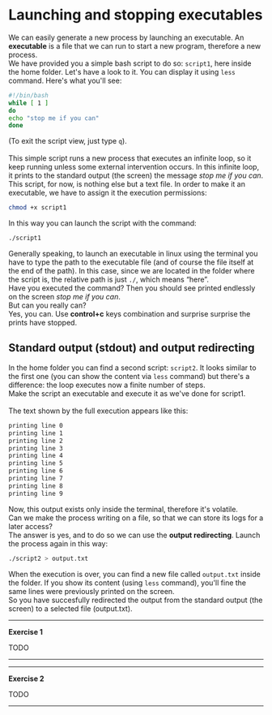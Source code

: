# Launching and stopping executables

We can easily generate a new process by launching an executable.
An **executable** is a file that we can run to start a new program, therefore a new process. <br>
We have provided you a simple bash script to do so: ``script1``, here inside the home folder. Let's have a look to it. You can display it using `less` command. Here's what you'll see:
```bash
#!/bin/bash
while [ 1 ]
do
echo "stop me if you can"
done
```
(To exit the script view, just type ``q``).<br><br>
This simple script runs a new process that executes an infinite loop, so it keep running unless some external intervention occurs. In this infinite loop,
it prints to the standard output (the screen) the message *stop me if you can*.
<br>
This script, for now, is nothing else but a text file. In order to make it an executable, we have to assign it the execution permissions:
```bash
chmod +x script1
```
In this way you can launch the script with the command:
```bash
./script1
```
Generally speaking, to launch an executable in linux using the terminal you have to type the path to the executable file (and of course the file itself at the end of the path).
In this case, since we are located in the folder where the script is, the relative path is just ``./``, which means “here”.
<br>
Have you executed the command? Then you should see printed endlessly on the screen *stop me if you can*. <br>
But can you really can? <br>
Yes, you can. Use **control+c** keys combination and surprise surprise the prints have stopped.

## Standard output (stdout) and output redirecting

In the home folder you can find a second script: ``script2``. It looks similar to the first one (you can show the content via ``less`` command)
 but there's a difference: the loop executes now a finite number of steps. <br>
Make the script an executable and execute it as we've done for script1.
<br> <br>
The text shown by the full execution appears like this:

```bash
printing line 0
printing line 1
printing line 2
printing line 3
printing line 4
printing line 5
printing line 6
printing line 7
printing line 8
printing line 9
```
Now, this output exists only inside the terminal, therefore it's volatile. <br>
Can we make the process writing on a file, so that we can store its logs for a later access? <br>
The answer is yes, and to do so we can use the **output redirecting**. Launch the process again in this way:

```bash
./script2 > output.txt
```
When the execution is over, you can find a new file called ``output.txt`` inside the folder. If you show its content (using ``less`` command),
you'll fine the same lines were previously printed on the screen. <br>
So you have succesfully redirected the output from the standard output (the screen) to a selected file (output.txt).

---
**Exercise 1**

TODO

---


---
**Exercise 2**

TODO
 
---